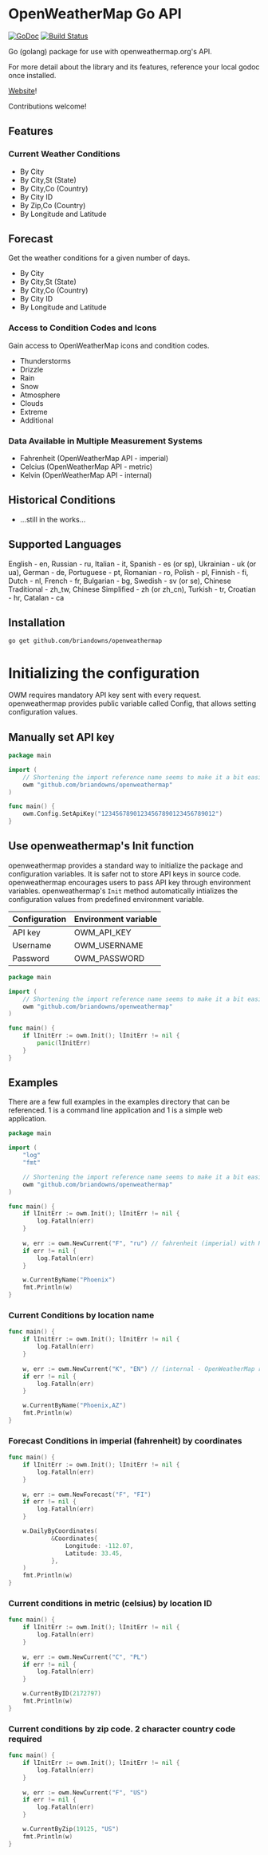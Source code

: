 # OpenWeatherMap Go API

[![GoDoc](https://godoc.org/github.com/tejainece/openweathermap?status.svg)](https://godoc.org/github.com/tejainece/openweathermap)
[![Build Status](https://travis-ci.org/tejainece/openweathermap.svg?branch=master)](https://travis-ci.org/tejainece/openweathermap)

Go (golang) package for use with openweathermap.org's API.

For more detail about the library and its features, reference your local godoc once installed.

[Website](https://briandowns.github.io/openweathermap)!

Contributions welcome!

## Features

### Current Weather Conditions

- By City
- By City,St (State)
- By City,Co (Country)
- By City ID
- By Zip,Co (Country)
- By Longitude and Latitude

## Forecast

Get the weather conditions for a given number of days.

- By City
- By City,St (State)
- By City,Co (Country)
- By City ID
- By Longitude and Latitude

### Access to Condition Codes and Icons

Gain access to OpenWeatherMap icons and condition codes.

- Thunderstorms
- Drizzle
- Rain
- Snow
- Atmosphere
- Clouds
- Extreme
- Additional

### Data Available in Multiple Measurement Systems

- Fahrenheit (OpenWeatherMap API - imperial)
- Celcius (OpenWeatherMap API - metric)
- Kelvin (OpenWeatherMap API - internal)

## Historical Conditions

- ...still in the works...

## Supported Languages

English - en, Russian - ru, Italian - it, Spanish - es (or sp), Ukrainian - uk (or ua), German - de, Portuguese - pt, Romanian - ro, Polish - pl, Finnish - fi, Dutch - nl, French - fr, Bulgarian - bg, Swedish - sv (or se), Chinese Traditional - zh_tw, Chinese Simplified - zh (or zh_cn), Turkish - tr, Croatian - hr, Catalan - ca

## Installation

```bash
go get github.com/briandowns/openweathermap
```

# Initializing the configuration

OWM requires mandatory API key sent with every request. openweathermap provides
public variable called Config, that allows setting configuration values.

## Manually set API key

```Go
package main

import (
	// Shortening the import reference name seems to make it a bit easier
    owm "github.com/briandowns/openweathermap"
)

func main() {
    owm.Config.SetApiKey("12345678901234567890123456789012")
}
```

## Use openweathermap's Init function

openweathermap provides a standard way to initialize the package and configuration
variables. It is safer not to store API keys in source code. openweathermap encourages
users to pass API key through environment variables. openweathermap's ```Init```
method automatically intializes the configuration values from predefined environment
variable.

| Configuration | Environment variable |
|---------------|----------------------|
| API key       | OWM_API_KEY          |
| Username      | OWM_USERNAME         |
| Password      | OWM_PASSWORD         |

```Go
package main

import (
	// Shortening the import reference name seems to make it a bit easier
    owm "github.com/briandowns/openweathermap"
)

func main() {
    if lInitErr := owm.Init(); lInitErr != nil {
		panic(lInitErr)
	}
}
```

## Examples

There are a few full examples in the examples directory that can be referenced.  1 is a command line application and 1 is a simple web application.

```Go
package main

import (
    "log"
    "fmt"

	// Shortening the import reference name seems to make it a bit easier
    owm "github.com/briandowns/openweathermap"
)

func main() {
	if lInitErr := owm.Init(); lInitErr != nil {
		log.Fatalln(err)
	}
	
    w, err := owm.NewCurrent("F", "ru") // fahrenheit (imperial) with Russian output
    if err != nil {
        log.Fatalln(err)
    }

    w.CurrentByName("Phoenix")
    fmt.Println(w)
}
```

### Current Conditions by location name

```Go
func main() {
	if lInitErr := owm.Init(); lInitErr != nil {
		log.Fatalln(err)
	}
	
    w, err := owm.NewCurrent("K", "EN") // (internal - OpenWeatherMap reference for kelvin) with English output
    if err != nil {
        log.Fatalln(err)
    }

    w.CurrentByName("Phoenix,AZ")
    fmt.Println(w)
}
```

### Forecast Conditions in imperial (fahrenheit) by coordinates

```Go
func main() {
	if lInitErr := owm.Init(); lInitErr != nil {
		log.Fatalln(err)
	}
	
    w, err := owm.NewForecast("F", "FI")
    if err != nil {
        log.Fatalln(err)
    }

    w.DailyByCoordinates(
    		&Coordinates{
    			Longitude: -112.07,
    			Latitude: 33.45,
    		},
    )
    fmt.Println(w)
}
```

### Current conditions in metric (celsius) by location ID

```Go
func main() {
	if lInitErr := owm.Init(); lInitErr != nil {
		log.Fatalln(err)
	}
	
    w, err := owm.NewCurrent("C", "PL")
    if err != nil {
        log.Fatalln(err)
    }

    w.CurrentByID(2172797)
    fmt.Println(w)
}
```

### Current conditions by zip code. 2 character country code required

```Go
func main() {
	if lInitErr := owm.Init(); lInitErr != nil {
		log.Fatalln(err)
	}
	
	w, err := owm.NewCurrent("F", "US")
	if err != nil {
		log.Fatalln(err)
	}

	w.CurrentByZip(19125, "US")
	fmt.Println(w)
}
```
